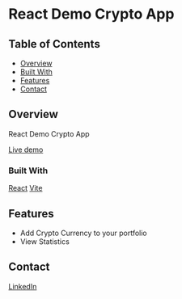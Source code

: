 # React Demo Crypto App

## Table of Contents

- [Overview](#overview)
- [Built With](#built-with)
- [Features](#features)
- [Contact](#contact)

## Overview

React Demo Crypto App

[Live demo](https://roman-shhh.github.io/react-demo-crypto-app/index.html)

### Built With

[React](https://react.dev)
[Vite](https://vitejs.dev)

## Features

- Add Crypto Currency to your portfolio
- View Statistics

## Contact

[LinkedIn](https://www.linkedin.com/in/roman-sh-705b1b300)

